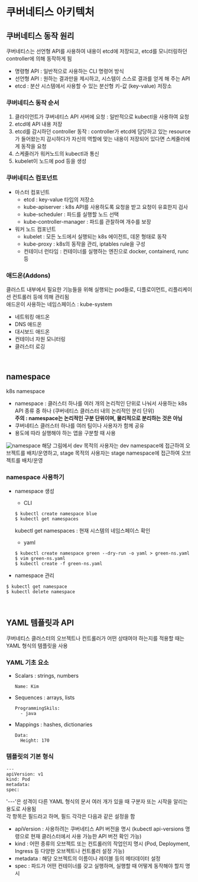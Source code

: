 # 쿠버네티스 아키텍처
## 쿠버네티스 동작 원리
쿠버네티스는 선언형 API를 사용하여 내용이 etcd에 저장되고, etcd를 모니터링하던 controller에 의해 동작하게 됨
+ 명령형 API : 일반적으로 사용하는 CLI 명령어 방식
+ 선언형 API : 원하는 결과만을 제시하고, 시스템이 스스로 결과를 얻게 해 주는 API
+ etcd : 분산 시스템에서 사용할 수 있는 분산형 키-값 (key-value) 저장소    

### 쿠버네티스 동작 순서
1. 클라이언트가 쿠버네티스 API 서버에 요청 : 일반적으로 kubectl을 사용하여 요청
2. etcd에 API 내용 저장
3. etcd를 감시하던 controller 동작 : controller가 etcd에 담당하고 있는 resource가 들어왔는지 감시하다가 자신의 역할에 맞는 내용이 저장되어 있다면 스케줄러에게 동작을 요청
4. 스케줄러가 워커노드의 kubectl과 통신
5. kubelet이 노드에 pod 등을 생성 

### 쿠버네티스 컴포넌트
+ 마스터 컴포넌트
  + etcd : key-value 타입의 저장소
  + kube-apiserver : k8s API를 사용하도록 요청을 받고 요청이 유효한지 검사
  + kube-scheduler : 파드를 실행할 노드 선택
  + kube-controller-manager : 파드를 관찰하며 개수를 보장
+ 워커 노드 컴포넌트
  + kubelet : 모든 노드에서 실행되는 k8s 에이전트, 데몬 형태로 동작
  + kube-proxy : k8s의 동작을 관리, iptables rule을 구성
  + 컨테이너 런타임 : 컨테이너를 실행하는 엔진으로 docker, containerd, runc 등  

### 애드온(Addons)
클러스트 내부에서 필요한 기능들을 위해 실행되는 pod들로, 디플로이먼트, 리플리케이션 컨트롤러 등에 의해 관리됨  
애드온이 사용하는 네임스페이스 : kube-system
+ 네트워킹 애드온
+ DNS 애드온
+ 대시보드 애드온
+ 컨테이너 자원 모니터링
+ 클러스터 로깅

<br>

## namespace
k8s namespace
+ namespace : 클러스터 하나를 여러 개의 논리적인 단위로 나눠서 사용하는 k8s API 종류 중 하나 (쿠버네티스 클러스터 내의 논리적인 분리 단위)  
  **주의 : namespace는 논리적인 구분 단위이며, 물리적으로 분리하는 것은 아님**
+ 쿠버네티스 클러스터 하나를 여러 팀이나 사용자가 함께 공유
+ 용도에 따라 실행해야 하는 앱을 구분할 때 사용  

![namespace](https://user-images.githubusercontent.com/77559262/157604877-0485e5be-9926-4fc7-a84b-180ba6b6543a.png)
해당 그림에서 dev 목적의 사용자는 dev namespace에 접근하여 오브젝트를 배치/운영하고, stage 목적의 사용자는 stage namespace에 접근하여 오브젝트를 배치/운영

### namespace 사용하기
+ namespace 생성
    + CLI
    ```
    $ kubectl create namespace blue
    $ kubectl get namespaces 
    ```
    kubectl get namespaces : 현재 시스템의 네임스페이스 확인  
    
    + yaml  
    ```
    $ kubectl create namespace green --dry-run -o yaml > green-ns.yaml
    $ vim green-ns.yaml
    $ kubectl create -f green-ns.yaml
    ```
+ namespace 관리
```
$ kubectl get namespace
$ kubectl delete namespace
```
<br>

## YAML 템플릿과 API
쿠버네티스 클러스터의 오브젝트나 컨트롤러가 어떤 상태여야 하는지를 적용할 때는 YAML 형식의 템플릿을 사용  

### YAML 기초 요소
+ Scalars : strings, numbers
  
  ```
  Name: Kim
  ```
+ Sequences : arrays, lists
  
  ```
  ProgrammingSkils:
    - java
  ```
+ Mappings : hashes, dictionaries

  ```
  Data:
    Height: 170
  ```

### 템플릿의 기본 형식   
```
---
apiVersion: v1
kind: Pod
metadata:
spec:
```
'---'은 성격이 다른 YAML 형식의 문서 여러 개가 있을 때 구분자 또는 시작을 알리는 용도로 사용됨  
각 항목은 필드라고 하며, 필드 각각은 다음과 같은 설정을 함
+ apiVersion : 사용하려는 쿠버네티스 API 버전을 명시 (kubectl api-versions 명령으로 현재 클러스터에서 사용 가능한 API 버전 확인 가능)
+ kind : 어떤 종류의 오브젝트 또는 컨트롤러의 작업인지 명시 (Pod, Deployment, Ingress 등 다양한 오브젝트나 컨트롤러 설정 가능)
+ metadata : 해당 오브젝트의 이름이나 레이블 등의 메타데이터 설정
+ spec : 파드가 어떤 컨테이너를 갖고 실행하며, 실행할 때 어떻게 동작해야 할지 명시
<br>

